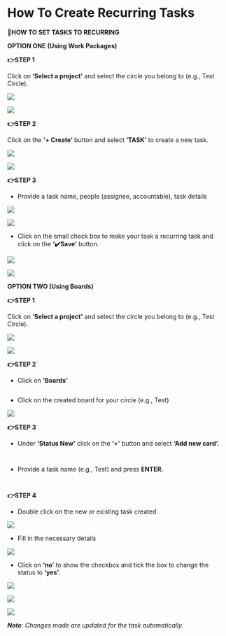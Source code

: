 # How To Create Recurring Tasks

🔁**HOW TO SET TASKS TO RECURRING**

**OPTION ONE (Using Work Packages)**

**👉STEP 1**

Click on **‘Select a project’** and select the circle you belong to (e.g., Test Circle).

![](https://3790142297-files.gitbook.io/~/files/v0/b/gitbook-x-prod.appspot.com/o/spaces%2FJbWd8kIN0U4a2HVR5aA6%2Fuploads%2F7JJfV7gU8TOSBKYmUeFS%2F0.png?alt=media)

![](https://3790142297-files.gitbook.io/~/files/v0/b/gitbook-x-prod.appspot.com/o/spaces%2FJbWd8kIN0U4a2HVR5aA6%2Fuploads%2FiG1TDbogkesl2GJw6VAh%2F1.png?alt=media)

**👉STEP 2**

Click on the **‘+ Create’** button and select **‘TASK’** to create a new task.

![](https://3790142297-files.gitbook.io/~/files/v0/b/gitbook-x-prod.appspot.com/o/spaces%2FJbWd8kIN0U4a2HVR5aA6%2Fuploads%2FKOGBdiBKdNr8WKFWLLiN%2F2.png?alt=media)

![](https://3790142297-files.gitbook.io/~/files/v0/b/gitbook-x-prod.appspot.com/o/spaces%2FJbWd8kIN0U4a2HVR5aA6%2Fuploads%2FNVXxHIabksZFSVVYAxuM%2F3.png?alt=media)

**👉STEP 3**

* Provide a task name, people (assignee, accountable), task details

![](https://3790142297-files.gitbook.io/~/files/v0/b/gitbook-x-prod.appspot.com/o/spaces%2FJbWd8kIN0U4a2HVR5aA6%2Fuploads%2F924DQicBoNwR4OlyChny%2F4.png?alt=media)

![](https://3790142297-files.gitbook.io/~/files/v0/b/gitbook-x-prod.appspot.com/o/spaces%2FJbWd8kIN0U4a2HVR5aA6%2Fuploads%2FBXnxRaDkHdghc3soNSx8%2F5.png?alt=media)

* Click on the small check box to make your task a recurring task and click on the **‘✔️Save’** button.

![](https://3790142297-files.gitbook.io/~/files/v0/b/gitbook-x-prod.appspot.com/o/spaces%2FJbWd8kIN0U4a2HVR5aA6%2Fuploads%2F189Yi3WPjZY2cSUKI5RS%2F6.png?alt=media)

![](https://3790142297-files.gitbook.io/~/files/v0/b/gitbook-x-prod.appspot.com/o/spaces%2FJbWd8kIN0U4a2HVR5aA6%2Fuploads%2FbHynBCnNjj1jVUPVrGgX%2F7.png?alt=media)

**OPTION TWO (Using Boards)**

**👉STEP 1**

Click on **‘Select a project’** and select the circle you belong to (e.g., Test Circle).

![](https://3790142297-files.gitbook.io/~/files/v0/b/gitbook-x-prod.appspot.com/o/spaces%2FJbWd8kIN0U4a2HVR5aA6%2Fuploads%2FhTkPTm7reh0lSu9bVQUc%2F8.png?alt=media)

![](https://3790142297-files.gitbook.io/~/files/v0/b/gitbook-x-prod.appspot.com/o/spaces%2FJbWd8kIN0U4a2HVR5aA6%2Fuploads%2Fr3r99ZgaYXi4pCcWCWSt%2F9.png?alt=media)

**👉STEP 2**

* Click on **‘Boards’**

<figure><img src="https://3790142297-files.gitbook.io/~/files/v0/b/gitbook-x-prod.appspot.com/o/spaces%2FJbWd8kIN0U4a2HVR5aA6%2Fuploads%2F5BIVOBjAL7JSlrvgnXiC%2F10.png?alt=media" alt=""><figcaption></figcaption></figure>

* Click on the created board for your circle (e.g., Test)

![](https://3790142297-files.gitbook.io/~/files/v0/b/gitbook-x-prod.appspot.com/o/spaces%2FJbWd8kIN0U4a2HVR5aA6%2Fuploads%2FoEmfreUppOWYFIE4y8Cg%2F11.png?alt=media)

**👉STEP 3**

* Under **‘Status New’** click on the **‘+’** button and select **‘Add new card’.**

<figure><img src="https://3790142297-files.gitbook.io/~/files/v0/b/gitbook-x-prod.appspot.com/o/spaces%2FJbWd8kIN0U4a2HVR5aA6%2Fuploads%2FWYVBw73ZI8gpg5chrBrP%2F12.png?alt=media" alt=""><figcaption></figcaption></figure>

<figure><img src="https://3790142297-files.gitbook.io/~/files/v0/b/gitbook-x-prod.appspot.com/o/spaces%2FJbWd8kIN0U4a2HVR5aA6%2Fuploads%2FEqZtrQaN7wPl7lEjkIcN%2F13.png?alt=media" alt=""><figcaption></figcaption></figure>

* Provide a task name (e.g., Test) and press **ENTER.**

<figure><img src="https://3790142297-files.gitbook.io/~/files/v0/b/gitbook-x-prod.appspot.com/o/spaces%2FJbWd8kIN0U4a2HVR5aA6%2Fuploads%2FeBdsHT37jQjthmp5VBju%2F14.png?alt=media" alt=""><figcaption></figcaption></figure>

<figure><img src="https://3790142297-files.gitbook.io/~/files/v0/b/gitbook-x-prod.appspot.com/o/spaces%2FJbWd8kIN0U4a2HVR5aA6%2Fuploads%2F3u2BquW0pTmUcIfHHZxF%2F15.png?alt=media" alt=""><figcaption></figcaption></figure>

**👉STEP 4**

* Double click on the new or existing task created

![](https://3790142297-files.gitbook.io/~/files/v0/b/gitbook-x-prod.appspot.com/o/spaces%2FJbWd8kIN0U4a2HVR5aA6%2Fuploads%2F6gcveIc11XqlotIxiMfL%2F16.png?alt=media)

* Fill in the necessary details

![](https://3790142297-files.gitbook.io/~/files/v0/b/gitbook-x-prod.appspot.com/o/spaces%2FJbWd8kIN0U4a2HVR5aA6%2Fuploads%2F1U3KhpJFELyvretbLSTd%2F17.png?alt=media)

* Click on **‘no’** to show the checkbox and tick the box to change the status to **‘yes’**.

![](https://3790142297-files.gitbook.io/~/files/v0/b/gitbook-x-prod.appspot.com/o/spaces%2FJbWd8kIN0U4a2HVR5aA6%2Fuploads%2FA7N6dKWhWTSXF1OEcEmI%2F18.png?alt=media)

![](https://3790142297-files.gitbook.io/~/files/v0/b/gitbook-x-prod.appspot.com/o/spaces%2FJbWd8kIN0U4a2HVR5aA6%2Fuploads%2Fsug93u589zRAnff4JV1x%2F19.png?alt=media)

![](https://3790142297-files.gitbook.io/~/files/v0/b/gitbook-x-prod.appspot.com/o/spaces%2FJbWd8kIN0U4a2HVR5aA6%2Fuploads%2FmA1QiyBsk8NoWHBrCcMk%2F20.png?alt=media)

_**Note**: Changes made are updated for the task automatically._
